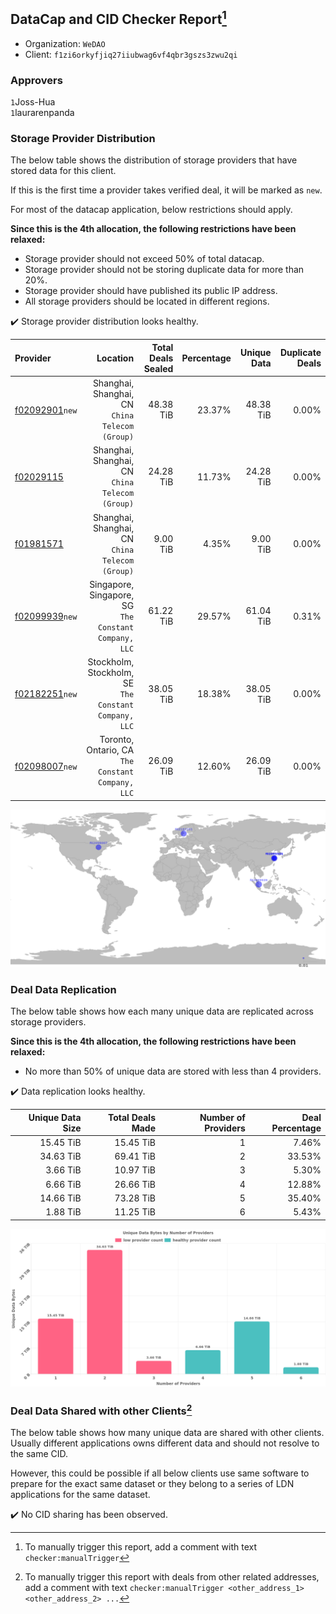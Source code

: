 ## DataCap and CID Checker Report[^1]
 - Organization: `WeDAO`
 - Client: `f1zi6orkyfjiq27iiubwag6vf4qbr3gszs3zwu2qi`
### Approvers
`1`Joss-Hua<br/>`1`laurarenpanda

### Storage Provider Distribution
The below table shows the distribution of storage providers that have stored data for this client.

If this is the first time a provider takes verified deal, it will be marked as `new`.

For most of the datacap application, below restrictions should apply.

**Since this is the 4th allocation, the following restrictions have been relaxed:**
 - Storage provider should not exceed 50% of total datacap.
 - Storage provider should not be storing duplicate data for more than 20%.
 - Storage provider should have published its public IP address.
 - All storage providers should be located in different regions.

✔️ Storage provider distribution looks healthy.

| Provider                                                    |                                                 Location | Total Deals Sealed | Percentage | Unique Data | Duplicate Deals |
| :---------------------------------------------------------- | -------------------------------------------------------: | -----------------: | ---------: | ----------: | --------------: |
| [f02092901](https://filfox.info/en/address/f02092901)`new`  |       Shanghai, Shanghai, CN<br/>`China Telecom (Group)` |          48.38 TiB |     23.37% |   48.38 TiB |           0.00% |
| [f02029115](https://filfox.info/en/address/f02029115)       |       Shanghai, Shanghai, CN<br/>`China Telecom (Group)` |          24.28 TiB |     11.73% |   24.28 TiB |           0.00% |
| [f01981571](https://filfox.info/en/address/f01981571)       |       Shanghai, Shanghai, CN<br/>`China Telecom (Group)` |           9.00 TiB |      4.35% |    9.00 TiB |           0.00% |
| [f02099939](https://filfox.info/en/address/f02099939)`new`  | Singapore, Singapore, SG<br/>`The Constant Company, LLC` |          61.22 TiB |     29.57% |   61.04 TiB |           0.31% |
| [f02182251](https://filfox.info/en/address/f02182251)`new`  | Stockholm, Stockholm, SE<br/>`The Constant Company, LLC` |          38.05 TiB |     18.38% |   38.05 TiB |           0.00% |
| [f02098007](https://filfox.info/en/address/f02098007)`new`  |     Toronto, Ontario, CA<br/>`The Constant Company, LLC` |          26.09 TiB |     12.60% |   26.09 TiB |           0.00% |

<img src="https://raw.githubusercontent.com/data-preservation-programs/filplus-checker-assets/main/filecoin-project/filecoin-plus-large-datasets/issues/1820/1684395879064.png"/>

### Deal Data Replication
The below table shows how each many unique data are replicated across storage providers.


**Since this is the 4th allocation, the following restrictions have been relaxed:**
- No more than 50% of unique data are stored with less than 4 providers.

✔️ Data replication looks healthy.

| Unique Data Size | Total Deals Made | Number of Providers | Deal Percentage |
| ---------------: | ---------------: | ------------------: | --------------: |
|        15.45 TiB |        15.45 TiB |                   1 |           7.46% |
|        34.63 TiB |        69.41 TiB |                   2 |          33.53% |
|         3.66 TiB |        10.97 TiB |                   3 |           5.30% |
|         6.66 TiB |        26.66 TiB |                   4 |          12.88% |
|        14.66 TiB |        73.28 TiB |                   5 |          35.40% |
|         1.88 TiB |        11.25 TiB |                   6 |           5.43% |

<img src="https://raw.githubusercontent.com/data-preservation-programs/filplus-checker-assets/main/filecoin-project/filecoin-plus-large-datasets/issues/1820/1684395880042.png"/>

### Deal Data Shared with other Clients[^3]
The below table shows how many unique data are shared with other clients.
Usually different applications owns different data and should not resolve to the same CID.

However, this could be possible if all below clients use same software to prepare for the exact same dataset or they belong to a series of LDN applications for the same dataset.

✔️ No CID sharing has been observed.

[^1]: To manually trigger this report, add a comment with text `checker:manualTrigger`

[^2]: Deals from those addresses are combined into this report as they are specified with `checker:manualTrigger`

[^3]: To manually trigger this report with deals from other related addresses, add a comment with text `checker:manualTrigger <other_address_1> <other_address_2> ...`
